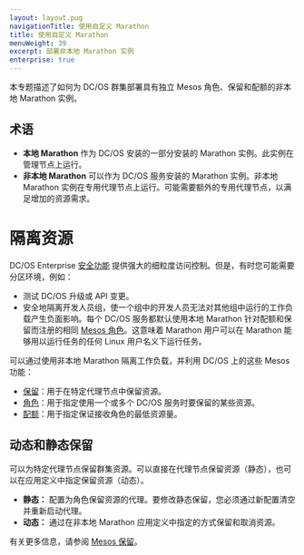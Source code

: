 ```yaml
---
layout: layout.pug
navigationTitle: 使用自定义 Marathon
title: 使用自定义 Marathon
menuWeight: 39
excerpt: 部署非本地 Marathon 实例
enterprise: true
---
```


本专题描述了如何为 DC/OS 群集部署具有独立 Mesos 角色、保留和配额的非本地 Marathon 实例。

## 术语

- **本地 Marathon** 作为 DC/OS 安装的一部分安装的 Marathon 实例。此实例在管理节点上运行。
- **非本地 Marathon** 可以作为 DC/OS 服务安装的 Marathon 实例。非本地 Marathon 实例在专用代理节点上运行。可能需要额外的专用代理节点，以满足增加的资源需求。

# 隔离资源
DC/OS Enterprise [安全功能](/mesosphere/dcos/cn/1.12/security/ent/) 提供强大的细粒度访问控制。但是，有时您可能需要分区环境，例如：

- 测试 DC/OS 升级或 API 变更。
- 安全地隔离开发人员组，使一个组中的开发人员无法对其他组中运行的工作负载产生负面影响。每个 DC/OS 服务都默认使用本地 Marathon 针对配额和保留而注册的相同 [Mesos 角色](http://mesos.apache.org/documentation/latest/roles/)。这意味着 Marathon 用户可以在 Marathon 能够用以运行任务的任何 Linux 用户名义下运行任务。

可以通过使用非本地 Marathon 隔离工作负载，并利用 DC/OS 上的这些 Mesos 功能：

- [保留](http://mesos.apache.org/documentation/latest/reservation/)：用于在特定代理节点中保留资源。
- [角色](http://mesos.apache.org/documentation/latest/roles/)：用于指定使用一个或多个 DC/OS 服务时要保留的某些资源。
- [配额](https://mesos.apache.org/documentation/latest/quota/)：用于指定保证接收角色的最低资源量。

## 动态和静态保留
可以为特定代理节点保留群集资源。可以直接在代理节点保留资源（静态），也可以在应用定义中指定保留资源（动态）。

- **静态：** 配置为角色保留资源的代理。要修改静态保留，您必须通过新配置清空并重新启动代理。
- **动态：** 通过在非本地 Marathon 应用定义中指定的方式保留和取消资源。

有关更多信息，请参阅 [Mesos 保留](http://mesos.apache.org/documentation/latest/reservation/)。
